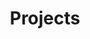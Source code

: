 ---
title: Projects
description: Anything related to my personal projects will fall under this category
image:

# Badge style
style:
    background: "#ab51f5"
    color: "#fff"
---